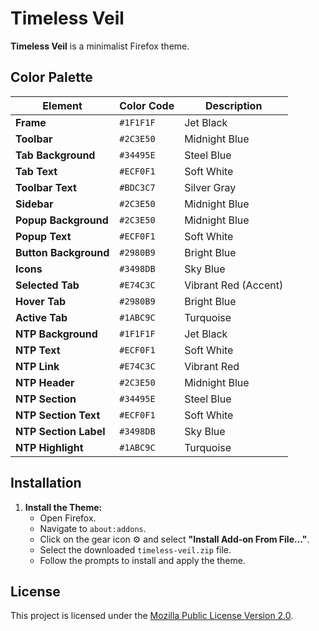 # Timeless Veil

**Timeless Veil** is a minimalist Firefox theme.

## Color Palette

| **Element**          | **Color Code** | **Description**         |
|----------------------|----------------|-------------------------|
| **Frame**            | `#1F1F1F`      | Jet Black               |
| **Toolbar**          | `#2C3E50`      | Midnight Blue           |
| **Tab Background**   | `#34495E`      | Steel Blue              |
| **Tab Text**         | `#ECF0F1`      | Soft White              |
| **Toolbar Text**     | `#BDC3C7`      | Silver Gray             |
| **Sidebar**          | `#2C3E50`      | Midnight Blue           |
| **Popup Background** | `#2C3E50`      | Midnight Blue           |
| **Popup Text**       | `#ECF0F1`      | Soft White              |
| **Button Background**| `#2980B9`      | Bright Blue             |
| **Icons**            | `#3498DB`      | Sky Blue                |
| **Selected Tab**     | `#E74C3C`      | Vibrant Red (Accent)    |
| **Hover Tab**        | `#2980B9`      | Bright Blue             |
| **Active Tab**       | `#1ABC9C`      | Turquoise               |
| **NTP Background**   | `#1F1F1F`      | Jet Black               |
| **NTP Text**         | `#ECF0F1`      | Soft White              |
| **NTP Link**         | `#E74C3C`      | Vibrant Red             |
| **NTP Header**       | `#2C3E50`      | Midnight Blue           |
| **NTP Section**      | `#34495E`      | Steel Blue              |
| **NTP Section Text** | `#ECF0F1`      | Soft White              |
| **NTP Section Label**| `#3498DB`      | Sky Blue                |
| **NTP Highlight**    | `#1ABC9C`      | Turquoise               |

## Installation

1. **Install the Theme:**
   - Open Firefox.
   - Navigate to `about:addons`.
   - Click on the gear icon ⚙️ and select **"Install Add-on From File..."**.
   - Select the downloaded `timeless-veil.zip` file.
   - Follow the prompts to install and apply the theme.

## License

This project is licensed under the [Mozilla Public License Version 2.0](LICENSE).

